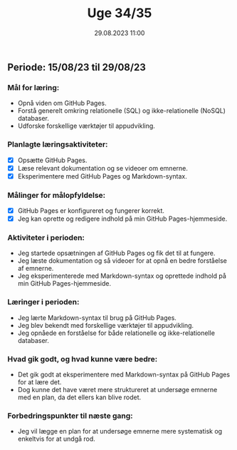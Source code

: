 ﻿---
title: Uge 34/35
date: 29.08.2023 11:00
categories: [Projekt]
tags: [database,appudvikling,datamatiker,softwareudvikling]
---
## Periode: 15/08/23 til 29/08/23

### Mål for læring:
- Opnå viden om GitHub Pages.
- Forstå generelt omkring relationelle (SQL) og ikke-relationelle (NoSQL) databaser.
- Udforske forskellige værktøjer til appudvikling.

### Planlagte læringsaktiviteter:
- [x] Opsætte GitHub Pages.
- [x] Læse relevant dokumentation og se videoer om emnerne.
- [x] Eksperimentere med GitHub Pages og Markdown-syntax.

### Målinger for målopfyldelse:
- [x] GitHub Pages er konfigureret og fungerer korrekt.
- [x] Jeg kan oprette og redigere indhold på min GitHub Pages-hjemmeside.

### Aktiviteter i perioden:
- Jeg startede opsætningen af GitHub Pages og fik det til at fungere.
- Jeg læste dokumentation og så videoer for at opnå en bedre forståelse af emnerne.
- Jeg eksperimenterede med Markdown-syntax og oprettede indhold på min GitHub Pages-hjemmeside.

### Læringer i perioden:
- Jeg lærte Markdown-syntax til brug på GitHub Pages.
- Jeg blev bekendt med forskellige værktøjer til appudvikling.
- Jeg opnåede en forståelse for både relationelle og ikke-relationelle databaser.

### Hvad gik godt, og hvad kunne være bedre:
- Det gik godt at eksperimentere med Markdown-syntax på GitHub Pages for at lære det.
- Dog kunne det have været mere struktureret at undersøge emnerne med en plan, da det ellers kan blive rodet.

### Forbedringspunkter til næste gang:
- Jeg vil lægge en plan for at undersøge emnerne mere systematisk og enkeltvis for at undgå rod.

